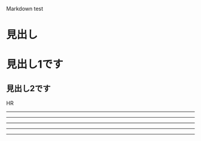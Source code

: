 Markdown test

# 見出し



見出し1です
=============
見出し2です
-------------

HR
* * *
***
*****
- - -
---------------------------------------
